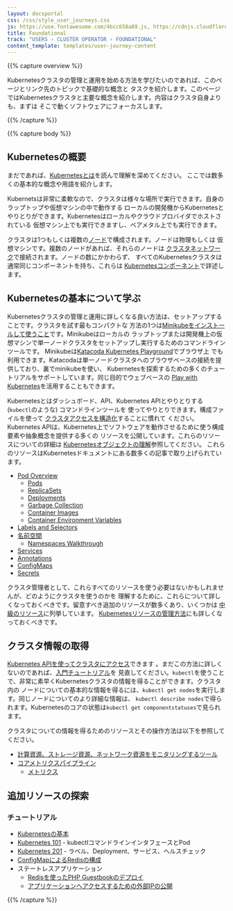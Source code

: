 ```yaml
---
layout: docsportal
css: /css/style_user_journeys.css
js: https://use.fontawesome.com/4bcc658a89.js, https://cdnjs.cloudflare.com/ajax/libs/prefixfree/1.0.7/prefixfree.min.js
title: Foundational
track: "USERS › CLUSTER OPERATOR › FOUNDATIONAL"
content_template: templates/user-journey-content
---
```


{{% capture overview %}}

Kubernetesクラスタの管理と運用を始める方法を学びたいのであれば、このページとリンク先のトピックで基礎的な概念と
タスクを紹介します。このページではKubernetesクラスタと主要な概念を紹介します。内容はクラスタ自身よりも、まずは
そこで動くソフトウェアにフォーカスします。

{{% /capture %}}

{{% capture body %}}

## Kubernetesの概要

まだであれば、[Kubernetesとは](/ja/docs/concepts/overview/what-is-kubernetes/)を読んで理解を深めてください。
ここでは数多くの基本的な概念や用語を紹介します。

Kubernetsは非常に柔軟なので、クラスタは様々な場所で実行できます。自身のラップトップや仮想マシンの中で動作する
ローカルの開発機からKubernetesとやりとりができます。Kubernetesはローカルやクラウドプロバイダでホストされている
仮想マシン上でも実行できますし、ベアメタル上でも実行できます。

クラスタは1つもしくは複数の[ノード](/ja/docs/concepts/architecture/nodes/)で構成されます。ノードは物理もしくは
仮想マシンです。複数のノードがあれば、それらのノードは
[クラスタネットワーク](/docs/concepts/cluster-administration/networking/)で接続されます。ノードの数にかかわらず、
すべてのKubernetesクラスタは通常同じコンポーネントを持ち、これらは
[Kubernetesコンポーネント](/docs/concepts/overview/components)で詳述します。


## Kubernetesの基本について学ぶ

Kubernetesクラスタの管理と運用に詳しくなる良い方法は、セットアップすることです。クラスタを試す最もコンパクトな
方法の1つは[Minikubeをインストールして使うこと](/docs/tasks/tools/install-minikube/)です。Minikubeはローカルの
ラップトップまたは開発機上の仮想マシンで単一ノードクラスタをセットアップし実行するためのコマンドラインツールです。
Minikubeは[Katacoda Kubernetes Playground](https://www.katacoda.com/courses/kubernetes/playground)でブラウザ上
でも利用できます。Katacodaは単一ノードクラスタへのブラウザベースの接続を提供しており、裏でminikubeを使い、
Kubernetesを探索するための多くのチュートリアルをサポートしています。同じ目的でウェブベースの
[Play with Kubernetes](http://labs.play-with-k8s.com/)を活用することもできます。

Kubernetesとはダッシュボード、API、Kubernetes APIとやりとりする (`kubectl`のような) コマンドラインツールを
使ってやりとりできます。構成ファイルを使って
[クラスタアクセスを構造化](/docs/concepts/configuration/organize-cluster-access-kubeconfig/)することに慣れて
ください。Kubernetes APIは、Kubernetes上でソフトウェアを動作させるために使う構成要素や抽象概念を提供する多くの
リソースを公開しています。これらのリソースについての詳細は
[Kubernetesオブジェクトの理解](/docs/concepts/overview/working-with-objects/kubernetes-objects)参照してください。
これらのリソースはKubernetesドキュメントにある数多くの記事で取り上げられています。

* [Pod Overview](/ja/docs/concepts/workloads/pods/pod-overview/)
  * [Pods](/docs/concepts/workloads/pods/pod/)
  * [ReplicaSets](/docs/concepts/workloads/controllers/replicaset/)
  * [Deployments](/docs/concepts/workloads/controllers/deployment/)
  * [Garbage Collection](/docs/concepts/workloads/controllers/garbage-collection/)
  * [Container Images](/docs/concepts/containers/images/)
  * [Container Environment Variables](/docs/concepts/containers/container-environment-variables/)
* [Labels and Selectors](/docs/concepts/overview/working-with-objects/labels/)
* [名前空間](/ja/docs/concepts/overview/working-with-objects/namespaces/)
  * [Namespaces Walkthrough](/docs/tasks/administer-cluster/namespaces-walkthrough/)
* [Services](/docs/concepts/services-networking/service/)
* [Annotations](/docs/concepts/overview/working-with-objects/annotations/)
* [ConfigMaps](/docs/tasks/configure-pod-container/configure-pod-configmap/)
* [Secrets](/docs/concepts/configuration/secret/)

クラスタ管理者として、これらすべてのリソースを使う必要はないかもしれませんが、どのようにクラスタを使うのかを
理解するために、これらについて詳しくなっておくべきです。留意すべき追加のリソースが数多くあり、いくつかは
[中級のリソース](/ja/docs/user-journeys/users/cluster-operator/intermediate#section-1)に列挙しています。
[Kubernetesリソースの管理方法](/docs/concepts/cluster-administration/manage-deployment/)にも詳しくなっておくべきです。

## クラスタ情報の取得

[Kubernetes APIを使ってクラスタにアクセス](/docs/tasks/administer-cluster/access-cluster-api/)できます
。まだこの方法に詳しくないのであれば、[入門チュートリアル](/docs/tutorials/kubernetes-basics/explore-intro/)を
見直してください。`kubectl`を使うことで、非常に素早くKubernetesクラスタの情報を得ることができます。クラスタ内の
ノードについての基本的な情報を得るには、`kubectl get nodes`を実行します。同じノードについてのより詳細な情報は、
`kubectl describe nodes`で得られます。Kubernetesのコアの状態は`kubectl get componentstatuses`で見られます。

クラスタについての情報を得るためのリソースとその操作方法は以下を参照してください。

* [計算資源、ストレージ資源、ネットワーク資源をモニタリングするツール](/docs/tasks/debug-application-cluster/resource-usage-monitoring/)
* [コアメトリクスパイプライン](/docs/tasks/debug-application-cluster/core-metrics-pipeline/)
  * [メトリクス](/docs/concepts/cluster-administration/controller-metrics/)

## 追加リソースの探索

### チュートリアル

* [Kubernetesの基本](/ja/docs/tutorials/kubernetes-basics/)
* [Kubernetes 101](/docs/user-guide/walkthrough/) - kubectlコマンドラインインタフェースとPod
* [Kubernetes 201](/docs/user-guide/walkthrough/k8s201/) - ラベル、Deployment、サービス、ヘルスチェック
* [ConfigMapによるRedisの構成](/docs/tutorials/configuration/configure-redis-using-configmap/)
* ステートレスアプリケーション
  * [Redisを使ったPHP Guestbookのデプロイ](/ja/docs/tutorials/stateless-application/guestbook/)
  * [アプリケーションへアクセスするための外部IPの公開](/docs/tutorials/stateless-application/expose-external-ip-address/)

{{% /capture %}}
